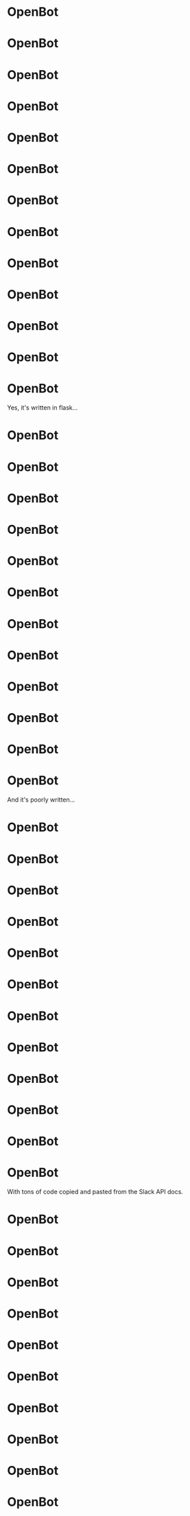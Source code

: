 # OpenBot
# OpenBot
# OpenBot
# OpenBot
# OpenBot
# OpenBot
# OpenBot
# OpenBot
# OpenBot
# OpenBot
# OpenBot
# OpenBot
# OpenBot
Yes, it's written in flask...
# OpenBot
# OpenBot
# OpenBot
# OpenBot
# OpenBot
# OpenBot
# OpenBot
# OpenBot
# OpenBot
# OpenBot
# OpenBot
# OpenBot
And it's poorly written...
# OpenBot
# OpenBot
# OpenBot
# OpenBot
# OpenBot
# OpenBot
# OpenBot
# OpenBot
# OpenBot
# OpenBot
# OpenBot
# OpenBot
With tons of code copied and pasted from the Slack API docs.
# OpenBot
# OpenBot
# OpenBot
# OpenBot
# OpenBot
# OpenBot
# OpenBot
# OpenBot
# OpenBot
# OpenBot
